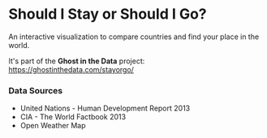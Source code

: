 Should I Stay or Should I Go?
========

An interactive visualization to compare countries and find your place in the world.

It's part of the **Ghost in the Data** project: https://ghostinthedata.com/stayorgo/

### Data Sources

- United Nations - Human Development Report 2013
- CIA - The World Factbook 2013
- Open Weather Map